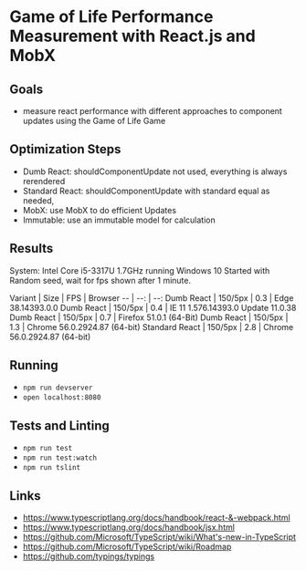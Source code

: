 Game of Life Performance Measurement with React.js and MobX
===========================================================

Goals
-----

- measure react performance with different approaches to component updates using the Game of Life Game

Optimization Steps
------------------
- Dumb React: shouldComponentUpdate not used, everything is always rerendered
- Standard React: shouldComponentUpdate with standard equal as needed, 
- MobX: use MobX to do efficient Updates
- Immutable: use an immutable model for calculation



Results
-------

System: Intel Core i5-3317U 1.7GHz running Windows 10
Started with Random seed, wait for fps shown after 1 minute.

Variant | Size | FPS | Browser 
-- | --: | --:
Dumb React      | 150/5px | 0.3 | Edge 38.14393.0.0
Dumb React      | 150/5px | 0.4 | IE 11 1.576.14393.0 Update 11.0.38
Dumb React      | 150/5px | 0.7 | Firefox 51.0.1 (64-Bit)
Dumb React      | 150/5px | 1.3 | Chrome 56.0.2924.87 (64-bit)
Standard React  | 150/5px | 2.8 | Chrome 56.0.2924.87 (64-bit)


Running
-------

- `npm run devserver`
- `open localhost:8080`
 
Tests and Linting
-----------------
- `npm run test`
- `npm run test:watch`
- `npm run tslint`

Links
-----
- https://www.typescriptlang.org/docs/handbook/react-&-webpack.html
- https://www.typescriptlang.org/docs/handbook/jsx.html
- https://github.com/Microsoft/TypeScript/wiki/What's-new-in-TypeScript
- https://github.com/Microsoft/TypeScript/wiki/Roadmap
- https://github.com/typings/typings
